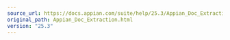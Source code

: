 ```yaml
---
source_url: https://docs.appian.com/suite/help/25.3/Appian_Doc_Extraction.html
original_path: Appian_Doc_Extraction.html
version: "25.3"
---
```


